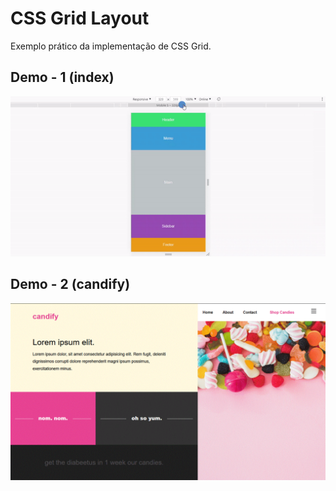 # CSS Grid Layout
Exemplo prático da implementação de CSS Grid.


## Demo - 1 (index)
![](images/demo.gif)


## Demo - 2 (candify)
![](images/demo-2.gif)
